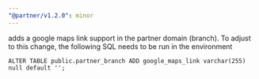 ```yaml
---
"@partner/v1.2.0": minor
---
```


adds a google maps link support in the partner domain (branch).
To adjust to this change, the following SQL needs to be run in the environment

`ALTER TABLE public.partner_branch ADD google_maps_link varchar(255) null default '';`
